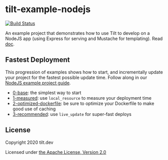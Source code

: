 # tilt-example-nodejs

[![Build Status](https://circleci.com/gh/windmilleng/tilt-example-nodejs/tree/master.svg?style=shield)](https://circleci.com/gh/windmilleng/tilt-example-nodejs)

An example project that demonstrates how to use Tilt to develop on a NodeJS app (using Express for serving and Mustache for templating). Read [doc](https://docs.tilt.dev/example_nodejs.html).

## Fastest Deployment

This progression of examples shows how to start, and incrementally update your project for the fastest possible update time. Follow along in our [NodeJS example project guide](tbd).

- [0-base](0-base): the simplest way to start
- [1-measured](1-measured): use `local_resource` to measure your deployment time
- [2-optimized-dockerfile](2-optimized-dockerfile): be sure to optimize your Dockerfile to make good use of caching
- [3-recommended](3-recommended): use `live_update` for super-fast deploys

## License

Copyright 2020 tilt.dev

Licensed under [the Apache License, Version 2.0](LICENSE)
